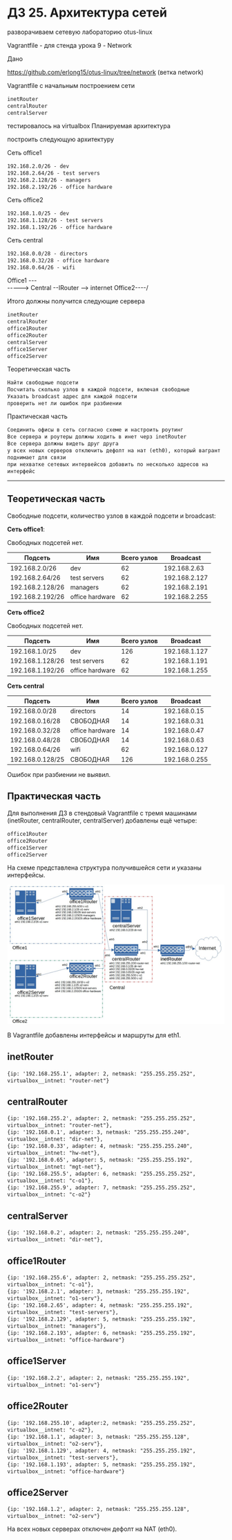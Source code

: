 # ДЗ 25. Архитектура сетей

разворачиваем сетевую лабораторию
otus-linux

Vagrantfile - для стенда урока 9 - Network

Дано

https://github.com/erlong15/otus-linux/tree/network (ветка network)

Vagrantfile с начальным построением сети

    inetRouter
    centralRouter
    centralServer

тестировалось на virtualbox
Планируемая архитектура

построить следующую архитектуру

Сеть office1

    192.168.2.0/26 - dev
    192.168.2.64/26 - test servers
    192.168.2.128/26 - managers
    192.168.2.192/26 - office hardware

Сеть office2

    192.168.1.0/25 - dev
    192.168.1.128/26 - test servers
    192.168.1.192/26 - office hardware

Сеть central

    192.168.0.0/28 - directors
    192.168.0.32/28 - office hardware
    192.168.0.64/26 - wifi

Office1 ---\
                   -----> Central --IRouter --> internet
Office2----/

Итого должны получится следующие сервера

    inetRouter
    centralRouter
    office1Router
    office2Router
    centralServer
    office1Server
    office2Server

Теоретическая часть

    Найти свободные подсети
    Посчитать сколько узлов в каждой подсети, включая свободные
    Указать broadcast адрес для каждой подсети
    проверить нет ли ошибок при разбиении

Практическая часть

    Соединить офисы в сеть согласно схеме и настроить роутинг
    Все сервера и роутеры должны ходить в инет черз inetRouter
    Все сервера должны видеть друг друга
    у всех новых серверов отключить дефолт на нат (eth0), который вагрант поднимает для связи
    при нехватке сетевых интервейсов добавить по несколько адресов на интерфейс

----
## Теоретическая часть ##
Свободные подсети, количество узлов в каждой подсети и broadcast:

**Сеть office1**:

Свободных подсетей нет.

Подсеть | Имя | Всего узлов | Broadcast 
--- | --- | --- | ---
192.168.2.0/26 | dev | 62 | 192.168.2.63
192.168.2.64/26 | test servers | 62 | 192.168.2.127
192.168.2.128/26 | managers | 62 | 192.168.2.191
192.168.2.192/26 | office hardware | 62 | 192.168.2.255

**Сеть office2**

Свободных подсетей нет.

Подсеть | Имя | Всего узлов | Broadcast 
--- | --- | --- | ---
192.168.1.0/25 | dev | 126 | 192.168.1.127
192.168.1.128/26 | test servers | 62 | 192.168.1.191
192.168.1.192/26 | office hardware | 62 | 192.168.1.255

**Сеть central**

Подсеть | Имя | Всего узлов | Broadcast 
--- | --- | --- | ---
192.168.0.0/28 | directors |  14 | 192.168.0.15
192.168.0.16/28 | СВОБОДНАЯ | 14 | 192.168.0.31
192.168.0.32/28 | office hardware | 14 | 192.168.0.47
192.168.0.48/28 | СВОБОДНАЯ | 14 | 192.168.0.63
192.168.0.64/26 | wifi | 62 | 192.168.0.127
192.168.0.128/25 | СВОБОДНАЯ | 126 | 192.168.0.255

Ошибок при разбиении не выявил.

## Практическая часть ##
Для выполнения ДЗ в стендовый Vagrantfile с тремя машинами (inetRouter, centralRouter, centralServer) добавлены ещё четыре:

    office1Router
    office2Router
    office1Server
    office2Server

На схеме представлена структура получившейся сети и указаны интерфейсы.

![network](network.jpg)

В Vagrantfile добавлены интерфейсы и маршруты для eth1.

## inetRouter ###
```
{ip: '192.168.255.1', adapter: 2, netmask: "255.255.255.252", virtualbox__intnet: "router-net"}
```
## centralRouter ##
```
{ip: '192.168.255.2', adapter: 2, netmask: "255.255.255.252", virtualbox__intnet: "router-net"},
{ip: '192.168.0.1', adapter: 3, netmask: "255.255.255.240", virtualbox__intnet: "dir-net"},
{ip: '192.168.0.33', adapter: 4, netmask: "255.255.255.240", virtualbox__intnet: "hw-net"},
{ip: '192.168.0.65', adapter: 5, netmask: "255.255.255.192", virtualbox__intnet: "mgt-net"},
{ip: '192.168.255.5', adapter: 6, netmask: "255.255.255.252", virtualbox__intnet: "c-o1"},
{ip: '192.168.255.9', adapter: 7, netmask: "255.255.255.252", virtualbox__intnet: "c-o2"}
```

## centralServer ##

```
{ip: '192.168.0.2', adapter: 2, netmask: "255.255.255.240", virtualbox__intnet: "dir-net"},
```

## office1Router ##
```
{ip: '192.168.255.6', adapter: 2, netmask: "255.255.255.252", virtualbox__intnet: "c-o1"},
{ip: '192.168.2.1', adapter: 3, netmask: "255.255.255.192", virtualbox__intnet: "o1-serv"},
{ip: '192.168.2.65', adapter: 4, netmask: "255.255.255.192", virtualbox__intnet: "test-servers"},
{ip: '192.168.2.129', adapter: 5, netmask: "255.255.255.192", virtualbox__intnet: "managers"},
{ip: '192.168.2.193', adapter: 6, netmask: "255.255.255.192", virtualbox__intnet: "office-hardware"}
```
## office1Server ##
```
{ip: '192.168.2.2', adapter: 2, netmask: "255.255.255.192", virtualbox__intnet: "o1-serv"}
```
## office2Router ##
```
{ip: '192.168.255.10', adapter:2, netmask: "255.255.255.252", virtualbox__intnet: "c-o2"},
{ip: '192.168.1.1', adapter: 3, netmask: "255.255.255.128", virtualbox__intnet: "o2-serv"},
{ip: '192.168.1.129', adapter: 4, netmask: "255.255.255.192", virtualbox__intnet: "test-servers"},
{ip: '192.168.1.193', adapter: 5, netmask: "255.255.255.192", virtualbox__intnet: "office-hardware"}
```
## office2Server ##
```
{ip: '192.168.1.2', adapter: 2, netmask: "255.255.255.128", virtualbox__intnet: "o2-serv"}
```
На всех новых серверах отключен дефолт на NAT (eth0).




